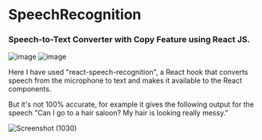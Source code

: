 # SpeechRecognition
### Speech-to-Text Converter with Copy Feature using React JS.

![image](https://user-images.githubusercontent.com/52996555/231697053-8e48ad6b-2653-4d0c-98d9-27a9594b1e31.png)
![image](https://user-images.githubusercontent.com/52996555/231697461-c4fe7b30-2f11-473e-9a0e-b1bfde7b5930.png)

 
 Here I have used "react-speech-recognition", a React hook that converts speech from the microphone to text and makes it available to the React components. 
 
 But it's not 100% accurate, for example it gives the following output for the speech "Can I go to a hair saloon? My hair is looking really messy."
 
![Screenshot (1030)](https://user-images.githubusercontent.com/52996555/231696041-5f3959b4-8ef1-4ee9-b089-7816a14548ff.png)
